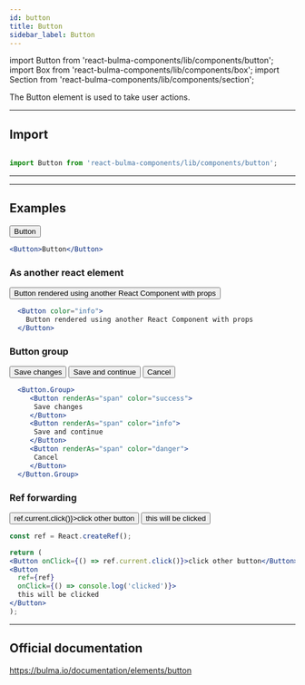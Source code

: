 ```yaml
---
id: button
title: Button
sidebar_label: Button
---
```

import Button from 'react-bulma-components/lib/components/button';
import Box from 'react-bulma-components/lib/components/box';
import Section from 'react-bulma-components/lib/components/section';


 The Button element is used to take user actions.  

---
## **Import**

```js

import Button from 'react-bulma-components/lib/components/button';

```

---

---

## **Examples**

<Section>
  <Button>Button</Button>
</Section>

```jsx
<Button>Button</Button>
```

### **As another react element**

<Section>
  <Button color="info">
    Button rendered using another React Component with props
  </Button>
</Section>

```jsx
  <Button color="info">
    Button rendered using another React Component with props
  </Button>
```

### **Button group**

<Section>
  <Button.Group>
     <Button renderAs="span" color="success">
      Save changes
     </Button>
     <Button renderAs="span" color="info">
      Save and continue
     </Button>
     <Button renderAs="span" color="danger">
      Cancel
     </Button>
  </Button.Group>
</Section>

```jsx
  <Button.Group>
     <Button renderAs="span" color="success">
      Save changes
     </Button>
     <Button renderAs="span" color="info">
      Save and continue
     </Button>
     <Button renderAs="span" color="danger">
      Cancel
     </Button>
  </Button.Group>
```

### **Ref forwarding**

<Section>
   <Button onClick={() => ref.current.click()}>click other button</Button>
   <Button>
     this will be clicked
   </Button>
</Section>



```jsx
const ref = React.createRef();

return (
<Button onClick={() => ref.current.click()}>click other button</Button>
<Button
  ref={ref}
  onClick={() => console.log('clicked')}>
  this will be clicked
</Button>
);
```


---

## Official documentation

https://bulma.io/documentation/elements/button



